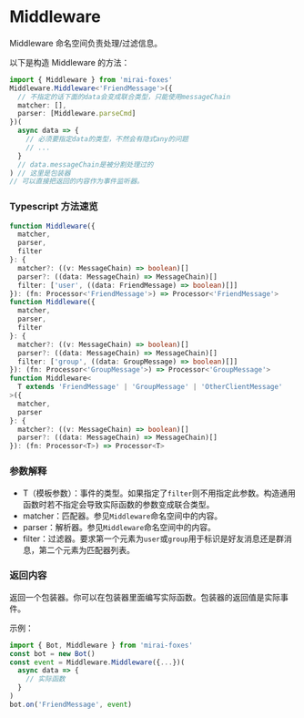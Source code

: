 # Middleware

Middleware 命名空间负责处理/过滤信息。

以下是构造 Middleware 的方法：

```typescript
import { Middleware } from 'mirai-foxes'
Middleware.Middleware<'FriendMessage'>({
  // 不指定的话下面的data会变成联合类型，只能使用messageChain
  matcher: [],
  parser: [Middleware.parseCmd]
})(
  async data => {
    // 必须要指定data的类型，不然会有隐式any的问题
    // ...
  }
  // data.messageChain是被分割处理过的
) // 这里是包装器
// 可以直接把返回的内容作为事件监听器。
```

### Typescript 方法速览

```typescript
function Middleware({
  matcher,
  parser,
  filter
}: {
  matcher?: ((v: MessageChain) => boolean)[]
  parser?: ((data: MessageChain) => MessageChain)[]
  filter: ['user', ((data: FriendMessage) => boolean)[]]
}): (fn: Processor<'FriendMessage'>) => Processor<'FriendMessage'>
function Middleware({
  matcher,
  parser,
  filter
}: {
  matcher?: ((v: MessageChain) => boolean)[]
  parser?: ((data: MessageChain) => MessageChain)[]
  filter: ['group', ((data: GroupMessage) => boolean)[]]
}): (fn: Processor<'GroupMessage'>) => Processor<'GroupMessage'>
function Middleware<
  T extends 'FriendMessage' | 'GroupMessage' | 'OtherClientMessage'
>({
  matcher,
  parser
}: {
  matcher?: ((v: MessageChain) => boolean)[]
  parser?: ((data: MessageChain) => MessageChain)[]
}): (fn: Processor<T>) => Processor<T>
```

### 参数解释

- T（模板参数）：事件的类型。如果指定了`filter`则不用指定此参数。构造通用函数时若不指定会导致实际函数的参数变成联合类型。
- matcher：匹配器。参见`Middleware`命名空间中的内容。
- parser：解析器。参见`Middleware`命名空间中的内容。
- filter：过滤器。要求第一个元素为`user`或`group`用于标识是好友消息还是群消息，第二个元素为匹配器列表。

### 返回内容

返回一个包装器。你可以在包装器里面编写实际函数。包装器的返回值是实际事件。

示例：

```ts
import { Bot, Middleware } from 'mirai-foxes'
const bot = new Bot()
const event = Middleware.Middleware({...})(
  async data => {
    // 实际函数
  }
)
bot.on('FriendMessage', event)
```
